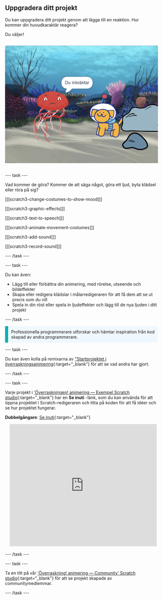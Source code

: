 ## Uppgradera ditt projekt

<div style="display: flex; flex-wrap: wrap">
<div style="flex-basis: 200px; flex-grow: 1; margin-right: 15px;">
Du kan uppgradera ditt projekt genom att lägga till en reaktion. Hur kommer din huvudkaraktär reagera? 

Du väljer!
</div>
<div>

![Projektet 'Intrångare' som visar reaktionen på överraskningen.](images/tresspass.png)

</div>
</div>

--- task ---

Vad kommer de göra? Kommer de att säga något, göra ett ljud, byta klädsel eller röra på sig?

[[[scratch3-change-costumes-to-show-mood]]]

[[[scratch3-graphic-effects]]]

[[[scratch3-text-to-speech]]]

[[[scratch3-animate-movement-costumes]]]

[[[scratch3-add-sound]]]

[[[scratch3-record-sound]]]

--- /task ---

--- task ---

Du kan även:
+ Lägg till eller förbättra din animering, med rörelse, utseende och bildeffekter
+ Skapa eller redigera klädslar i målarredigeraren för att få dem att se ut precis som du vill
+ Spela in din röst eller spela in ljudeffekter och lägg till de nya ljuden i ditt projekt

--- /task ---

<p style="border-left: solid; border-width:10px; border-color: #0faeb0; background-color: aliceblue; padding: 10px;">
Professionella programmerare utforskar och hämtar inspiration från kod skapad av andra programmerare. 
</p>

--- task ---

Du kan även kolla på remixarna av ["Startprojektet i överraskningsanimering](https://scratch.mit.edu/projects/582222532/remixes){:target="_blank"} för att se vad andra har gjort.

--- /task ---

--- task ---

Varje projekt i ['Överraskningen! animering — Exempel Scratch studio](https://scratch.mit.edu/studios/29075822){:target="_blank"} har en **Se inuti** -länk, som du kan använda för att öppna projektet i Scratch-redigeraren och titta på koden för att få idéer och se hur projektet fungerar.

**Dubbelgångare**: [Se inuti](https://scratch.mit.edu/projects/827366628/editor){:target="_blank"}
<div class="scratch-preview" style="margin-left: 15px;">
  <iframe allowtransparency="true" width="485" height="402" src="https://scratch.mit.edu/projects/embed/827366628/?autostart=false" frameborder="0"></iframe>
</div>

--- /task ---

--- task ---

Ta en titt på vår ['Överraskning! animering — Community' Scratch studio](https://scratch.mit.edu/studios/29079784){:target="_blank"} för att se projekt skapade av communitymedlemmar.

--- /task ---

